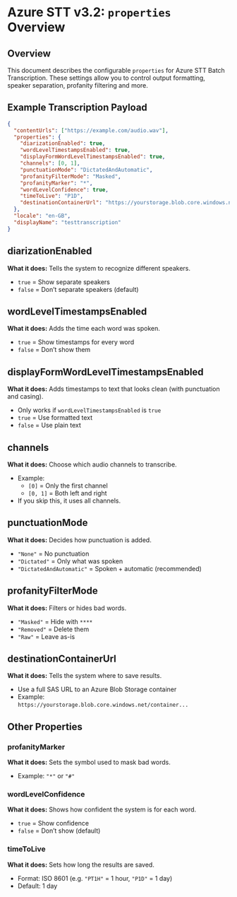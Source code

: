 # Azure STT v3.2: `properties` Overview

## Overview

This document describes the configurable `properties` for Azure STT Batch Transcription. These settings allow you to control output formatting, speaker separation, profanity filtering and more.

## Example Transcription Payload

```json
{
  "contentUrls": ["https://example.com/audio.wav"],
  "properties": {
    "diarizationEnabled": true,
    "wordLevelTimestampsEnabled": true,
    "displayFormWordLevelTimestampsEnabled": true,
    "channels": [0, 1],
    "punctuationMode": "DictatedAndAutomatic",
    "profanityFilterMode": "Masked",
    "profanityMarker": "*",
    "wordLevelConfidence": true,
    "timeToLive": "P1D",
    "destinationContainerUrl": "https://yourstorage.blob.core.windows.net/container..."
  },
  "locale": "en-GB",
  "displayName": "testtranscription"
}
```

## **diarizationEnabled**

**What it does:** Tells the system to recognize different speakers.

- `true` = Show separate speakers  
- `false` = Don’t separate speakers (default)

## **wordLevelTimestampsEnabled**

**What it does:** Adds the time each word was spoken.

- `true` = Show timestamps for every word  
- `false` = Don’t show them

## **displayFormWordLevelTimestampsEnabled**

**What it does:** Adds timestamps to text that looks clean (with punctuation and casing).

- Only works if `wordLevelTimestampsEnabled` is `true`  
- `true` = Use formatted text  
- `false` = Use plain text

## **channels**

**What it does:** Choose which audio channels to transcribe.

- Example:  
  - `[0]` = Only the first channel  
  - `[0, 1]` = Both left and right
- If you skip this, it uses all channels.

## **punctuationMode**

**What it does:** Decides how punctuation is added.

- `"None"` = No punctuation  
- `"Dictated"` = Only what was spoken  
- `"DictatedAndAutomatic"` = Spoken + automatic (recommended)

## **profanityFilterMode**

**What it does:** Filters or hides bad words.

- `"Masked"` = Hide with `****`  
- `"Removed"` = Delete them  
- `"Raw"` = Leave as-is

## **destinationContainerUrl**

**What it does:** Tells the system where to save results.

- Use a full SAS URL to an Azure Blob Storage container  
- Example:  
  `https://yourstorage.blob.core.windows.net/container...`

## Other Properties

### **profanityMarker**

**What it does:** Sets the symbol used to mask bad words.

- Example: `"*"` or `"#"`

### **wordLevelConfidence**

**What it does:** Shows how confident the system is for each word.

- `true` = Show confidence  
- `false` = Don’t show (default)

### **timeToLive**

**What it does:** Sets how long the results are saved.

- Format: ISO 8601 (e.g. `"PT1H"` = 1 hour, `"P1D"` = 1 day)  
- Default: 1 day
